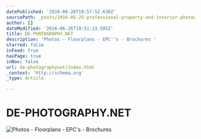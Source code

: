 ```yaml
---
datePublished: '2016-06-26T19:57:52.630Z'
sourcePath: _posts/2016-05-25-professional-property-and-interior-photography.md
author: []
dateModified: '2016-06-26T19:51:13.585Z'
title: DE-PHOTOGRAPHY.NET
description: 'Photos - Floorplans - EPC''s - Brochures '
starred: false
inFeed: true
hasPage: true
inNav: false
url: de-photographynet/index.html
_context: 'http://schema.org'
_type: Article

---
```

# DE-PHOTOGRAPHY.NET
![Photos - Floorplans - EPC's - Brochures ](https://s3-us-west-2.amazonaws.com/the-grid-img/p/1a314f11be5a143a5bae684892ae0200527e6ffc.jpg)